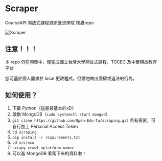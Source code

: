 # Scraper
CourseAPI 開放式課程資訊匯流學院 爬蟲repo

![Scraper](https://i.imgur.com/frOE8GC.png)

## 注意！！！

本 repo 仍在開發中，僅完成國立台灣大學開放式課程、TOCEC 及中華開放教育平台

您可基於個人需求於 local 更改程式，但請勿做出侵權或違法的行為。

## 如何使用？

1. 下載 Python（這是最基本的xD）
2. 啟動 MongoDB（`sudo systemctl start mongod`）
3. `git clone https://github.com/Open-Edu-Tw/scraping.git`
   若有需要，可自行加上 Personal Access Token
3. `cd scraping`
4. `pip install -r requirements.txt`
5. `cd src/ocw`
6. `scrapy crawl <platform name>`
7. 可以進 MongoDB 看爬下來的資料啦！
